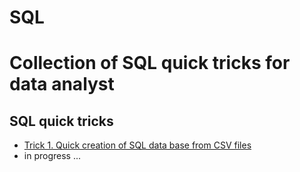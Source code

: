 # SQL

# Collection of SQL quick tricks for data analyst


## SQL quick tricks
* [Trick 1. Quick creation of SQL data base from  CSV files ](trick_1)
* in progress ...





<!--
# Проекты курса SkillFactory
Репозиторий проектов [Полный курс по Data Science](https://skillfactory.ru/data-science-specialization)

## Задачи
* [Задача 0. Игра угадай номер](task_0)
* [Задача 1. Визуализация при анализе данных оттока клиентов банка](task_1)
* [Задача 7. Прогнозирование ВВП Ганы](task_7)
* в работе ...

## Проекты
* [Проект 1. Вакансии сайта HH](Project_1)
* [Проект 2. Python и SQL](Project_2)
* [Проект 6. Кластеризация клиентов магазина](Project_6)
* [Финальный проект. Модель прогнозирования стоимости жилья для агентства недвижимости](Project_Final)
* в работе ...
>